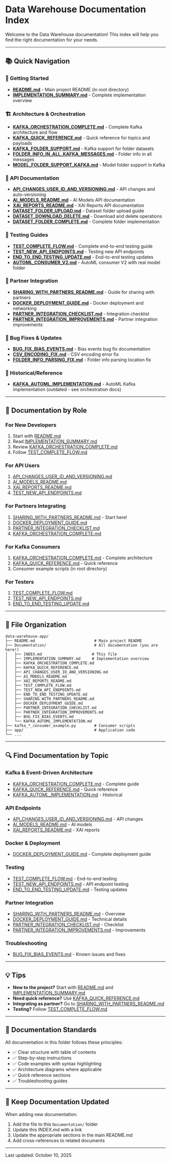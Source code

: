 # Data Warehouse Documentation Index

Welcome to the Data Warehouse documentation! This index will help you find the right documentation for your needs.

---

## 📚 Quick Navigation

### 🚀 Getting Started
- **[README.md](../README.md)** - Main project README (in root directory)
- **[IMPLEMENTATION_SUMMARY.md](IMPLEMENTATION_SUMMARY.md)** - Complete implementation overview

### 🏗️ Architecture & Orchestration
- **[KAFKA_ORCHESTRATION_COMPLETE.md](KAFKA_ORCHESTRATION_COMPLETE.md)** - Complete Kafka architecture and flow
- **[KAFKA_QUICK_REFERENCE.md](KAFKA_QUICK_REFERENCE.md)** - Quick reference for topics and payloads
- **[KAFKA_FOLDER_SUPPORT.md](KAFKA_FOLDER_SUPPORT.md)** - Kafka support for folder datasets
- **[FOLDER_INFO_IN_ALL_KAFKA_MESSAGES.md](FOLDER_INFO_IN_ALL_KAFKA_MESSAGES.md)** - Folder info in all messages
- **[MODEL_FOLDER_SUPPORT_KAFKA.md](MODEL_FOLDER_SUPPORT_KAFKA.md)** - Model folder support in Kafka

### 🔌 API Documentation
- **[API_CHANGES_USER_ID_AND_VERSIONING.md](API_CHANGES_USER_ID_AND_VERSIONING.md)** - API changes and auto-versioning
- **[AI_MODELS_README.md](AI_MODELS_README.md)** - AI Models API documentation
- **[XAI_REPORTS_README.md](XAI_REPORTS_README.md)** - XAI Reports API documentation
- **[DATASET_FOLDER_UPLOAD.md](DATASET_FOLDER_UPLOAD.md)** - Dataset folder upload guide
- **[DATASET_DOWNLOAD_DELETE.md](DATASET_DOWNLOAD_DELETE.md)** - Download and delete operations
- **[DATASET_FOLDER_COMPLETE.md](DATASET_FOLDER_COMPLETE.md)** - Complete folder implementation

### 🧪 Testing Guides
- **[TEST_COMPLETE_FLOW.md](TEST_COMPLETE_FLOW.md)** - Complete end-to-end testing guide
- **[TEST_NEW_API_ENDPOINTS.md](TEST_NEW_API_ENDPOINTS.md)** - Testing new API endpoints
- **[END_TO_END_TESTING_UPDATE.md](END_TO_END_TESTING_UPDATE.md)** - End-to-end testing updates
- **[AUTOML_CONSUMER_V2.md](AUTOML_CONSUMER_V2.md)** - AutoML consumer V2 with real model folder

### 🤝 Partner Integration
- **[SHARING_WITH_PARTNERS_README.md](SHARING_WITH_PARTNERS_README.md)** - Guide for sharing with partners
- **[DOCKER_DEPLOYMENT_GUIDE.md](DOCKER_DEPLOYMENT_GUIDE.md)** - Docker deployment and networking
- **[PARTNER_INTEGRATION_CHECKLIST.md](PARTNER_INTEGRATION_CHECKLIST.md)** - Integration checklist
- **[PARTNER_INTEGRATION_IMPROVEMENTS.md](PARTNER_INTEGRATION_IMPROVEMENTS.md)** - Partner integration improvements

### 🐛 Bug Fixes & Updates
- **[BUG_FIX_BIAS_EVENTS.md](BUG_FIX_BIAS_EVENTS.md)** - Bias events bug fix documentation
- **[CSV_ENCODING_FIX.md](CSV_ENCODING_FIX.md)** - CSV encoding error fix
- **[FOLDER_INFO_PARSING_FIX.md](FOLDER_INFO_PARSING_FIX.md)** - Folder info parsing location fix

### 📜 Historical/Reference
- **[KAFKA_AUTOML_IMPLEMENTATION.md](KAFKA_AUTOML_IMPLEMENTATION.md)** - AutoML Kafka implementation (outdated - see orchestration docs)

---

## 🎯 Documentation by Role

### For New Developers
1. Start with [README.md](../README.md)
2. Read [IMPLEMENTATION_SUMMARY.md](IMPLEMENTATION_SUMMARY.md)
3. Review [KAFKA_ORCHESTRATION_COMPLETE.md](KAFKA_ORCHESTRATION_COMPLETE.md)
4. Follow [TEST_COMPLETE_FLOW.md](TEST_COMPLETE_FLOW.md)

### For API Users
1. [API_CHANGES_USER_ID_AND_VERSIONING.md](API_CHANGES_USER_ID_AND_VERSIONING.md)
2. [AI_MODELS_README.md](AI_MODELS_README.md)
3. [XAI_REPORTS_README.md](XAI_REPORTS_README.md)
4. [TEST_NEW_API_ENDPOINTS.md](TEST_NEW_API_ENDPOINTS.md)

### For Partners Integrating
1. [SHARING_WITH_PARTNERS_README.md](SHARING_WITH_PARTNERS_README.md) - Start here!
2. [DOCKER_DEPLOYMENT_GUIDE.md](DOCKER_DEPLOYMENT_GUIDE.md)
3. [PARTNER_INTEGRATION_CHECKLIST.md](PARTNER_INTEGRATION_CHECKLIST.md)
4. [KAFKA_ORCHESTRATION_COMPLETE.md](KAFKA_ORCHESTRATION_COMPLETE.md)

### For Kafka Consumers
1. [KAFKA_ORCHESTRATION_COMPLETE.md](KAFKA_ORCHESTRATION_COMPLETE.md) - Complete architecture
2. [KAFKA_QUICK_REFERENCE.md](KAFKA_QUICK_REFERENCE.md) - Quick reference
3. Consumer example scripts (in root directory)

### For Testers
1. [TEST_COMPLETE_FLOW.md](TEST_COMPLETE_FLOW.md)
2. [TEST_NEW_API_ENDPOINTS.md](TEST_NEW_API_ENDPOINTS.md)
3. [END_TO_END_TESTING_UPDATE.md](END_TO_END_TESTING_UPDATE.md)

---

## 📂 File Organization

```
data-warehouse-app/
├── README.md                          # Main project README
├── Documentation/                     # All documentation (you are here!)
│   ├── INDEX.md                      # This file
│   ├── IMPLEMENTATION_SUMMARY.md     # Implementation overview
│   ├── KAFKA_ORCHESTRATION_COMPLETE.md
│   ├── KAFKA_QUICK_REFERENCE.md
│   ├── API_CHANGES_USER_ID_AND_VERSIONING.md
│   ├── AI_MODELS_README.md
│   ├── XAI_REPORTS_README.md
│   ├── TEST_COMPLETE_FLOW.md
│   ├── TEST_NEW_API_ENDPOINTS.md
│   ├── END_TO_END_TESTING_UPDATE.md
│   ├── SHARING_WITH_PARTNERS_README.md
│   ├── DOCKER_DEPLOYMENT_GUIDE.md
│   ├── PARTNER_INTEGRATION_CHECKLIST.md
│   ├── PARTNER_INTEGRATION_IMPROVEMENTS.md
│   ├── BUG_FIX_BIAS_EVENTS.md
│   └── KAFKA_AUTOML_IMPLEMENTATION.md
├── kafka_*_consumer_example.py        # Consumer scripts
├── app/                               # Application code
└── ...
```

---

## 🔍 Find Documentation by Topic

### Kafka & Event-Driven Architecture
- [KAFKA_ORCHESTRATION_COMPLETE.md](KAFKA_ORCHESTRATION_COMPLETE.md) - Complete guide
- [KAFKA_QUICK_REFERENCE.md](KAFKA_QUICK_REFERENCE.md) - Quick reference
- [KAFKA_AUTOML_IMPLEMENTATION.md](KAFKA_AUTOML_IMPLEMENTATION.md) - Historical

### API Endpoints
- [API_CHANGES_USER_ID_AND_VERSIONING.md](API_CHANGES_USER_ID_AND_VERSIONING.md) - API changes
- [AI_MODELS_README.md](AI_MODELS_README.md) - AI models
- [XAI_REPORTS_README.md](XAI_REPORTS_README.md) - XAI reports

### Docker & Deployment
- [DOCKER_DEPLOYMENT_GUIDE.md](DOCKER_DEPLOYMENT_GUIDE.md) - Complete deployment guide

### Testing
- [TEST_COMPLETE_FLOW.md](TEST_COMPLETE_FLOW.md) - End-to-end testing
- [TEST_NEW_API_ENDPOINTS.md](TEST_NEW_API_ENDPOINTS.md) - API endpoint testing
- [END_TO_END_TESTING_UPDATE.md](END_TO_END_TESTING_UPDATE.md) - Testing updates

### Partner Integration
- [SHARING_WITH_PARTNERS_README.md](SHARING_WITH_PARTNERS_README.md) - Overview
- [DOCKER_DEPLOYMENT_GUIDE.md](DOCKER_DEPLOYMENT_GUIDE.md) - Technical details
- [PARTNER_INTEGRATION_CHECKLIST.md](PARTNER_INTEGRATION_CHECKLIST.md) - Checklist
- [PARTNER_INTEGRATION_IMPROVEMENTS.md](PARTNER_INTEGRATION_IMPROVEMENTS.md) - Improvements

### Troubleshooting
- [BUG_FIX_BIAS_EVENTS.md](BUG_FIX_BIAS_EVENTS.md) - Known issues and fixes

---

## 💡 Tips

- **New to the project?** Start with [README.md](../README.md) and [IMPLEMENTATION_SUMMARY.md](IMPLEMENTATION_SUMMARY.md)
- **Need quick reference?** Use [KAFKA_QUICK_REFERENCE.md](KAFKA_QUICK_REFERENCE.md)
- **Integrating as partner?** Go to [SHARING_WITH_PARTNERS_README.md](SHARING_WITH_PARTNERS_README.md)
- **Testing?** Follow [TEST_COMPLETE_FLOW.md](TEST_COMPLETE_FLOW.md)

---

## 📝 Documentation Standards

All documentation in this folder follows these principles:
- ✅ Clear structure with table of contents
- ✅ Step-by-step instructions
- ✅ Code examples with syntax highlighting
- ✅ Architecture diagrams where applicable
- ✅ Quick reference sections
- ✅ Troubleshooting guides

---

## 🔄 Keep Documentation Updated

When adding new documentation:
1. Add the file to this `Documentation/` folder
2. Update this INDEX.md with a link
3. Update the appropriate sections in the main README.md
4. Add cross-references to related documents

---

Last updated: October 10, 2025

